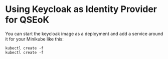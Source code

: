 # Using Keycloak as Identity Provider for QSEoK

You can start the keycloak image as a deployment and add a service around it for your Minikube like this:
```
kubectl create -f
kubectl create -f
```
